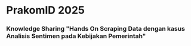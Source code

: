 # **PrakomID 2025**

### Knowledge Sharing "Hands On Scraping Data dengan kasus Analisis Sentimen pada Kebijakan Pemerintah"
